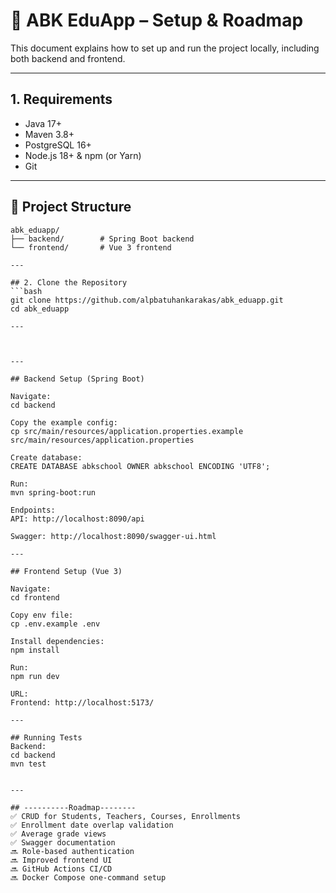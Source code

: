 # 🚀 ABK EduApp – Setup & Roadmap

This document explains how to set up and run the project locally, including both backend and frontend.

---

## 1. Requirements
- Java 17+
- Maven 3.8+
- PostgreSQL 16+
- Node.js 18+ & npm (or Yarn)
- Git

---

## 📂 Project Structure
```text
abk_eduapp/
├── backend/        # Spring Boot backend
└── frontend/       # Vue 3 frontend

---

## 2. Clone the Repository
```bash
git clone https://github.com/alpbatuhankarakas/abk_eduapp.git
cd abk_eduapp

---



---

## Backend Setup (Spring Boot)

Navigate:
cd backend

Copy the example config:
cp src/main/resources/application.properties.example src/main/resources/application.properties

Create database:
CREATE DATABASE abkschool OWNER abkschool ENCODING 'UTF8';

Run:
mvn spring-boot:run

Endpoints:
API: http://localhost:8090/api

Swagger: http://localhost:8090/swagger-ui.html

---

## Frontend Setup (Vue 3)

Navigate:
cd frontend

Copy env file:
cp .env.example .env

Install dependencies:
npm install

Run:
npm run dev

URL:
Frontend: http://localhost:5173/

---

## Running Tests
Backend:
cd backend
mvn test


---

## ----------Roadmap--------
✅ CRUD for Students, Teachers, Courses, Enrollments
✅ Enrollment date overlap validation
✅ Average grade views
✅ Swagger documentation
🔜 Role-based authentication
🔜 Improved frontend UI
🔜 GitHub Actions CI/CD
🔜 Docker Compose one-command setup
